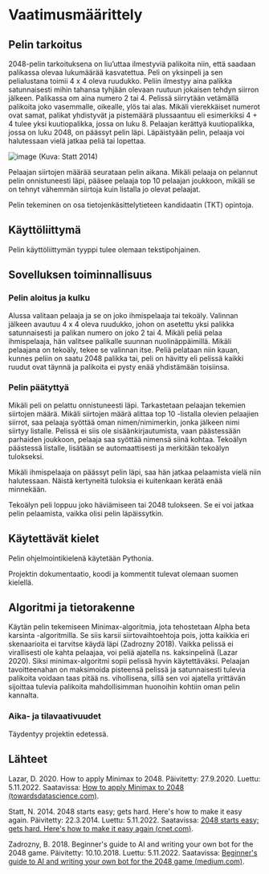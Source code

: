 # Vaatimusmäärittely

## Pelin tarkoitus

2048-pelin tarkoituksena on liu’uttaa ilmestyviä palikoita niin, että saadaan palikassa olevaa lukumäärää kasvatettua. Peli on yksinpeli ja sen pelialustana toimii 4 x 4 oleva ruudukko. Peliin ilmestyy aina palikka satunnaisesti mihin tahansa tyhjään olevaan ruutuun jokaisen tehdyn siirron jälkeen. Palikassa om aina numero 2 tai 4. Pelissä siirrytään vetämällä palikoita joko vasemmalle, oikealle, ylös tai alas. Mikäli vierekkäiset numerot ovat samat, palikat yhdistyvät ja pistemäärä plussaantuu eli esimerkiksi 4 + 4 tulee yksi kuutiopalikka, jossa on luku 8. Pelaajan kerättyä kuutiopalikka, jossa on luku 2048, on päässyt pelin läpi. Läpäistyään pelin, pelaaja voi halutessaan vielä jatkaa peliä tai lopettaa.

![image](https://user-images.githubusercontent.com/93583969/200129692-23c3b1ca-a204-416b-8e20-13d792ecab16.png)
(Kuva: Statt 2014)

Pelaajan siirtojen määrää seurataan pelin aikana. Mikäli pelaaja on pelannut pelin onnistuneesti läpi, pääsee pelaaja top 10 pelaajan joukkoon, mikäli se on tehnyt vähemmän siirtoja kuin listalla jo olevat pelaajat.

Pelin tekeminen on osa tietojenkäsittelytieteen kandidaatin (TKT) opintoja.

## Käyttöliittymä

Pelin käyttöliittymän tyyppi tulee olemaan tekstipohjainen.


## Sovelluksen toiminnallisuus

### Pelin aloitus ja kulku

Alussa valitaan pelaaja ja se on joko ihmispelaaja tai tekoäly. Valinnan jälkeen avautuu 4 x 4 oleva ruudukko, johon on asetettu yksi palikka satunnaisesti ja palikan numero on joko 2 tai 4. Mikäli peliä pelaa ihmispelaaja, hän valitsee palikalle suunnan nuolinäppäimillä. Mikäli pelaajana on tekoäly, tekee se valinnan itse. Peliä pelataan niin kauan, kunnes peliin on saatu 2048 palikka tai, peli on hävitty eli pelissä kaikki ruudut ovat täynnä ja palikoita ei pysty enää yhdistämään toisiinsa.

### Pelin päätyttyä

Mikäli peli on pelattu onnistuneesti läpi. Tarkastetaan pelaajan tekemien siirtojen määrä. Mikäli siirtojen määrä alittaa top 10 -listalla olevien pelaajien siirrot, saa pelaaja syöttää oman nimen/nimimerkin, jonka jälkeen nimi siirtyy listalle. Pelissä ei siis ole sisäänkirjautumista, vaan päästessään parhaiden joukkoon, pelaaja saa syöttää nimensä siinä kohtaa. Tekoälyn päästessä listalle, lisätään se automaattisesti ja merkitään tekoälyn tulokseksi.

Mikäli ihmispelaaja on päässyt pelin läpi, saa hän jatkaa pelaamista vielä niin halutessaan. Näistä kertyneitä tuloksia ei kuitenkaan kerätä enää minnekään.

Tekoälyn peli loppuu joko häviämiseen tai 2048 tulokseen. Se ei voi jatkaa pelin pelaamista, vaikka olisi pelin läpäissytkin.


## Käytettävät kielet

Pelin ohjelmointikielenä käytetään Pythonia.

Projektin dokumentaatio, koodi ja kommentit tulevat olemaan suomen kielellä.

## Algoritmi ja tietorakenne

Käytän pelin tekemiseen Minimax-algoritmia, jota tehostetaan Alpha beta karsinta -algoritmilla. Se siis karsii siirtovaihtoehtoja pois, jotta kaikkia eri skenaarioita ei tarvitse käydä läpi (Zadrozny 2018). Vaikka pelissä ei virallisesti ole kahta pelaajaa, voi peliä ajatella ns. kaksinpelinä (Lazar 2020). Siksi minimax-algoritmi sopii pelissä hyvin käytettäväksi. Pelaajan tavoitteenahan on maksimoida pisteensä pelissä ja satunnaisesti tulevia palikoita voidaan taas pitää ns. vihollisena, sillä sen voi ajatella yrittävän sijoittaa tulevia palikoita mahdollisimman huonoihin kohtiin oman pelin kannalta.  

### Aika- ja tilavaativuudet 

Täydentyy projektin edetessä.

## Lähteet

Lazar, D. 2020. How to apply Minimax to 2048. Päivitetty: 27.9.2020. Luettu: 5.11.2022. Saatavissa: [How to apply Minimax to 2048 (towardsdatascience.com)](https://towardsdatascience.com/playing-2048-with-minimax-algorithm-1-d214b136bffb).

Statt, N. 2014. 2048 starts easy; gets hard. Here's how to make it easy again. Päivitetty: 22.3.2014. Luettu: 5.11.2022. Saatavissa: [2048 starts easy; gets hard. Here's how to make it easy again (cnet.com)](https://www.cnet.com/tech/gaming/2048-starts-easy-gets-hard-heres-how-to-make-it-easy-again/).

Zadrozny, B. 2018. Beginner's guide to AI and writing your own bot for the 2048 game. Päivitetty: 10.10.2018. Luettu: 5.11.2022. Saatavissa: [Beginner's guide to AI and writing your own bot for the 2048 game (medium.com)](https://medium.com/@bartoszzadrony/beginners-guide-to-ai-and-writing-your-own-bot-for-the-2048-game-4b8083faaf53).
